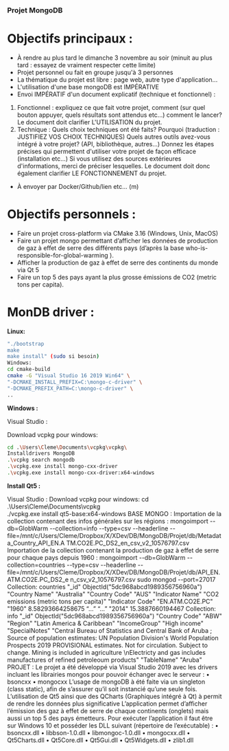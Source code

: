 
### Projet MongoDB
# Objectifs principaux :
* À rendre au plus tard le dimanche 3 novembre au soir (minuit au plus tard : essayez de vraiment respecter cette limite)
* Projet personnel ou fait en groupe jusqu'à 3 personnes
* La thématique du projet est libre : page web, autre type d'application...
* L'utilisation d'une base mongoDB est IMPÉRATIVE
* Envoi IMPÉRATIF d'un document explicatif (technique et fonctionnel) :
1. Fonctionnel : expliquez ce que fait votre projet, comment (sur quel bouton appuyer, quels résultats sont attendus etc...) comment le lancer? Le document doit clarifier L'UTILISATION du projet.
2. Technique : Quels choix techniques ont été faits? Pourquoi (traduction : JUSTIFIEZ VOS CHOIX TECHNIQUES) Quels autres outils avez-vous intégré à votre projet? (API, bibliothèque, autres...) Donnez les étapes précises qui permettent d'utiliser votre projet de façon efficace (installation etc...) Si vous utilisez des sources extérieures d'informations, merci de préciser lesquelles. Le document doit donc également clarifier LE FONCTIONNEMENT du projet.
* À envoyer par Docker/Github/lien etc... (m)

# Objectifs personnels :
* Faire un projet cross-platform via CMake 3.16 (Windows, Unix, MacOS)
* Faire un projet mongo permettant d’afficher les données de production de gaz à effet de serre des différents pays (d’après la base who-is-responsible-for-global-warming ).
* Afficher la production de gaz à effet de serre des continents du monde via Qt 5
* Faire un top 5 des pays ayant la plus grosse émissions de CO2 (metric tons per capita).

# __MonDB driver :__
__Linux:__
```bash
"./bootstrap
make
make install" (sudo si besoin)
Windows:
cd cmake-build
cmake -G "Visual Studio 16 2019 Win64" \
"-DCMAKE_INSTALL_PREFIX=C:\mongo-c-driver" \
"-DCMAKE_PREFIX_PATH=C:\mongo-c-driver" \
..
```
__Windows :__
<p> Visual Studio :</p>

<p> Download vcpkg pour windows: </p>

```bash
cd .\Users\Cleme\Documents\vcpkg\vcpkg\
Installdrivers MongoDB
.\vcpkg search mongodb
.\vcpkg.exe install mongo-cxx-driver
.\vcpkg.exe install mongo-cxx-driver:x64-windows
```

__Install Qt5 :__



Visual Studio :
Download vcpkg pour windows:
cd .\Users\Cleme\Documents\vcpkg\
./vcpkg.exe install qt5-base:x64-windows
BASE MONGO :
Importation de la collection contenant des infos générales sur les régions :
mongoimport --db=GlobWarm --collection=info --type=csv --headerline --
file=/mnt/c/Users/Cleme/Dropbox/X/XDev/DB/MongoDB/Projet/db/Metadata_Country_API_EN.A
TM.CO2E.PC_DS2_en_csv_v2_10576797.csv
Importation de la collection contenant la production de gaz à effet de serre pour chaque pays
depuis 1960 :
mongoimport --db=GlobWarm --collection=countries --type=csv --headerline --
file=/mnt/c/Users/Cleme/Dropbox/X/XDev/DB/MongoDB/Projet/db/API_EN.ATM.CO2E.PC_DS2_e
n_csv_v2_10576797.csv
sudo mongod --port=27017
Collection: countries
"_id" ObjectId("5dc968abcd1989356756960a")
"Country Name" "Australia"
"Country Code" "AUS"
"Indicator Name" "CO2 emissions (metric tons per capita)"
"Indicator Code" "EN.ATM.CO2E.PC"
"1960" 8.58293664258675
“…” “…”
"2014" 15.3887660194467
Collection: info
"_id" ObjectId("5dc968abcd1989356756960a")
"Country Code" "ABW"
"Region" "Latin America & Caribbean"
"IncomeGroup" "High income"
"SpecialNotes" "Central Bureau of Statistics and Central Bank of
Aruba ; Source of population estimates: UN
Population Division's World Population
Prospects 2019 PROVISIONAL estimates. Not for
circulation. Subject to change. Mining is
included in agriculture \nElectricty and gas
includes manufactures of refined petroleoum
products"
"TableName" "Aruba"
PROJET :
Le projet a été développé via Visual Studio 2019 avec les drivers incluant les librairies mongos pour
pouvoir échanger avec le serveur :
• bsoncxx
• mongocxx
L’usage de mongoDB à été faite via un singleton (class static), afin de s’assurer qu’il soit instancié
qu’une seule fois.
L’utilisation de Qt5 ainsi que des QCharts (Graphiques intégré à Qt) à permit de rendre les données
plus significative
L’application permet d’afficher l’émission des gaz à effet de serre de chaque continents (onglets)
mais aussi un top 5 des pays émetteurs.
Pour exécuter l’application il faut être sur Windows 10 et posséder les DLL suivant (répertoire de
l’exécutable) :
• bsoncxx.dll
• libbson-1.0.dll
• libmongoc-1.0.dll
• mongocxx.dll
• Qt5Charts.dll
• Qt5Core.dll
• Qt5Gui.dll
• Qt5Widgets.dll
• zlib1.dll
